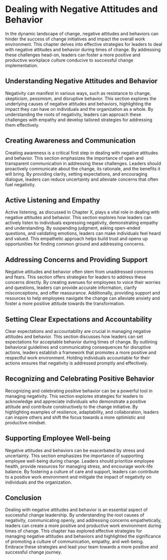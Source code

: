 Dealing with Negative Attitudes and Behavior
=======================================================

In the dynamic landscape of change, negative attitudes and behaviors can hinder the success of change initiatives and impact the overall work environment. This chapter delves into effective strategies for leaders to deal with negative attitudes and behavior during times of change. By addressing these challenges head-on, leaders can foster a more positive and productive workplace culture conducive to successful change implementation.

Understanding Negative Attitudes and Behavior
---------------------------------------------

Negativity can manifest in various ways, such as resistance to change, skepticism, pessimism, and disruptive behavior. This section explores the underlying causes of negative attitudes and behaviors, highlighting the impact they can have on individuals and the organization as a whole. By understanding the roots of negativity, leaders can approach these challenges with empathy and develop tailored strategies for addressing them effectively.

Creating Awareness and Communication
------------------------------------

Creating awareness is a critical first step in dealing with negative attitudes and behavior. This section emphasizes the importance of open and transparent communication in addressing these challenges. Leaders should proactively communicate about the change, its rationale, and the benefits it will bring. By providing clarity, setting expectations, and encouraging dialogue, leaders can reduce uncertainty and alleviate concerns that often fuel negativity.

Active Listening and Empathy
----------------------------

Active listening, as discussed in Chapter X, plays a vital role in dealing with negative attitudes and behavior. This section explores how leaders can actively listen to individuals expressing negativity, demonstrating empathy and understanding. By suspending judgment, asking open-ended questions, and validating emotions, leaders can make individuals feel heard and valued. This empathetic approach helps build trust and opens up opportunities for finding common ground and addressing concerns.

Addressing Concerns and Providing Support
-----------------------------------------

Negative attitudes and behavior often stem from unaddressed concerns and fears. This section offers strategies for leaders to address these concerns directly. By creating avenues for employees to voice their worries and questions, leaders can provide accurate information, clarify misconceptions, and offer reassurance. Additionally, providing support and resources to help employees navigate the change can alleviate anxiety and foster a more positive attitude towards the transformation.

Setting Clear Expectations and Accountability
---------------------------------------------

Clear expectations and accountability are crucial in managing negative attitudes and behavior. This section discusses how leaders can set expectations for acceptable behavior during times of change. By outlining behavioral guidelines and communicating consequences for disruptive actions, leaders establish a framework that promotes a more positive and respectful work environment. Holding individuals accountable for their actions ensures that negativity is addressed promptly and effectively.

Recognizing and Celebrating Positive Behavior
---------------------------------------------

Recognizing and celebrating positive behavior can be a powerful tool in managing negativity. This section explores strategies for leaders to acknowledge and appreciate individuals who demonstrate a positive attitude and contribute constructively to the change initiative. By highlighting examples of resilience, adaptability, and collaboration, leaders can inspire others and shift the focus towards a more optimistic and productive mindset.

Supporting Employee Well-being
------------------------------

Negative attitudes and behaviors can be exacerbated by stress and uncertainty. This section emphasizes the importance of supporting employee well-being during change. Leaders should prioritize employee health, provide resources for managing stress, and encourage work-life balance. By fostering a culture of care and support, leaders can contribute to a positive work environment and mitigate the impact of negativity on individuals and the organization.

Conclusion
----------

Dealing with negative attitudes and behavior is an essential aspect of successful change leadership. By understanding the root causes of negativity, communicating openly, and addressing concerns empathetically, leaders can create a more positive and productive work environment during times of change. This chapter has explored effective strategies for managing negative attitudes and behaviors and highlighted the significance of promoting a culture of communication, empathy, and well-being. Embrace these strategies and lead your team towards a more positive and successful change journey.
